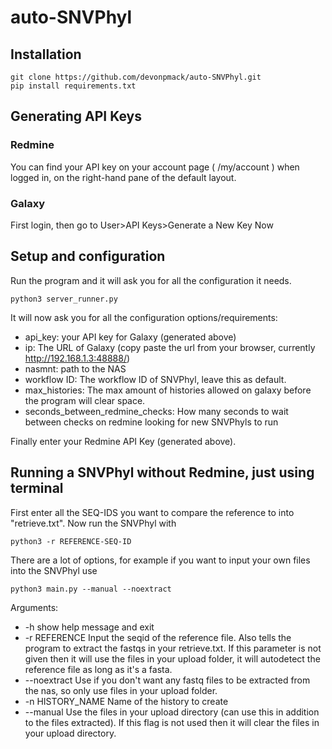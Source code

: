 # auto-SNVPhyl
## Installation
```console
git clone https://github.com/devonpmack/auto-SNVPhyl.git
pip install requirements.txt
```
## Generating API Keys
### Redmine
You can find your API key on your account page ( /my/account ) when logged in, on the right-hand pane of the default layout.
### Galaxy
First login, then go to User>API Keys>Generate a New Key Now

## Setup and configuration
Run the program and it will ask you for all the configuration it needs.
```console
python3 server_runner.py
```
It will now ask you for all the configuration options/requirements:
- api_key: your API key for Galaxy (generated above)
- ip: The URL of Galaxy (copy paste the url from your browser, currently http://192.168.1.3:48888/)
- nasmnt: path to the NAS
- workflow ID: The workflow ID of SNVPhyl, leave this as default.
- max_histories: The max amount of histories allowed on galaxy before the program will clear space.
- seconds_between_redmine_checks: How many seconds to wait between checks on redmine looking for new SNVPhyls to run

Finally enter your Redmine API Key (generated above).

## Running a SNVPhyl without Redmine, just using terminal
First enter all the SEQ-IDS you want to compare the reference to into "retrieve.txt".
Now run the SNVPhyl with
```console
python3 -r REFERENCE-SEQ-ID
```
There are a lot of options, for example if you want to input your own files into the SNVPhyl use
```console
python3 main.py --manual --noextract
```
Arguments:
- -h show help message and exit
- -r REFERENCE Input the seqid of the reference file. Also tells the program to extract the fastqs in your retrieve.txt. If              this parameter is not given then it will use the files in your upload folder, it will autodetect the reference file as long as it's a fasta.
- --noextract Use if you don't want any fastq files to be extracted from the nas, so only use files in your upload folder.
- -n HISTORY_NAME Name of the history to create
- --manual Use the files in your upload directory (can use this in addition to the files extracted). If this flag is not used then it will clear the files in your upload directory.

